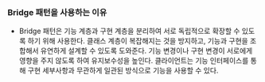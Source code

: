### Bridge 패턴을 사용하는 이유

- Bridge 패턴은 기능 계층과 구현 계층을 분리하여 서로 독립적으로 확장할 수 있도록 하기 위해 사용한다. 클래스 계층이 복잡해지는 것을 방지하고, 기능과 구현을 조합해서 유연하게 설계할 수 있도록 도와준다. 기능 변경이나 구현 변경이 서로에게 영향을 주지 않도록 하여 유지보수성을 높인다. 클라이언트는 기능 인터페이스를 통해 구현 세부사항과 무관하게 일관된 방식으로 기능을 사용할 수 있다.